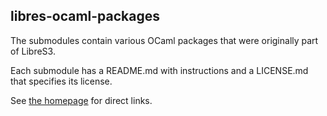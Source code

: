 libres-ocaml-packages
---------------------

The submodules contain various OCaml packages that were originally part of LibreS3.

Each submodule has a README.md with instructions and a LICENSE.md that specifies its license.

See [the homepage](https://enospc.github.io/libres3-ocaml-packages) for direct links.
